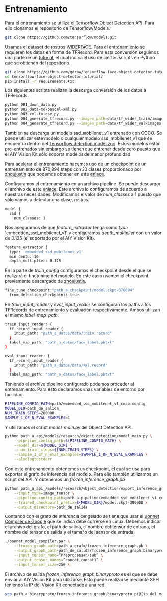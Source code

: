 # Entrenamiento
Para el entrenamiento se utiliza el [Tensorflow Object Detection API](https://github.com/tensorflow/models/tree/master/research/object_detection). Para ello clonamos el repositorio de Tensorflow/Models.
```bash
git clone https://github.com/tensorflow/models.git
```

Usamos el dataset de rostros [WIDERFACE](http://mmlab.ie.cuhk.edu.hk/projects/WIDERFace/). Para el entrenamiento se requieren los datos en forma de TFRecord. Para esta conversión seguimos una parte de un [tutorial](https://towardsdatascience.com/how-to-train-a-tensorflow-face-object-detection-model-3599dcd0c26f), el cual indica el uso de ciertos scripts en Python que se obtienen del [repositorio](https://github.com/qdraw/tensorflow-face-object-detector-tutorial).
```bash
git clone https://github.com/qdraw/tensorflow-face-object-detector-tutorial.git
cd tensorflow-face-object-detector-tutorial/
pip install -r requirements.txt
```
Los siguientes scripts realizan la descarga conversión de los datos a TFRecords.
```bash
python 001_down_data.py
python 002_data-to-pascal-xml.py
python 003_xml-to-csv.py
python 004_generate_tfrecord.py --images_path=data/tf_wider_train/images --csv_input=data/tf_wider_train/train.csv  --output_path=data/train.record
python 004_generate_tfrecord.py --images_path=data/tf_wider_val/images --csv_input=data/tf_wider_val/val.csv  --output_path=data/val.record
```
También se descarga un modelo ssd_mobilenet_v1 entrenado con COCO. Se puede utilizar este modelo o cualquier modelo ssd_mobilenet_v1 que se encuentra dentro del [Tensorflow detection model zoo](https://github.com/tensorflow/models/blob/master/research/object_detection/g3doc/detection_model_zoo.md). Estos modelos están pre-entrenados sin embargo se tienen que entrenar desde cero puesto que el AIY Vision Kit sólo soporta modelos de menor profundidad.

Para acelerar el entrenamiento hacemos uso de un checkpoint de un entrenamiento de 870,894 steps con 20 clases proporcionado por [zhoujustin](https://github.com/zhoujustin) que podemos obtener en este [enlace](https://drive.google.com/file/d/1_MeZ8kvmpNibPZvSJGnwKNRATeuyxNtu/view?usp=sharing).

Configuramos el entrenamiento en un archivo pipeline. Se puede descargar el archivo de este [enlace](https://github.com/tensorflow/models/blob/master/research/object_detection/samples/configs/embedded_ssd_mobilenet_v1_coco.config). Este archivo lo configuramos de acuerdo a nuestras necesidades.
Modificamos el valor de _num\_classes_ a 1 puesto que sólo vamos a detectar una clase, rostros.
```bash
model {
  ssd {
    num_classes: 1
```
Nos aseguramos de que _feature\_extractor_ tenga como _type_ 'embedded\_ssd\_mobilenet\_v1' y configuramos _depth\_multiplier_ con un valor de 0.125 (el soportado por el AIY Vision Kit).
```bash
feature_extractor {
  type: 'embedded_ssd_mobilenet_v1'
  min_depth: 16
  depth_multiplier: 0.125
```
En la parte de _train\_config_ configuramos el checkpoint desde el que se realizará el finetuning del modelo. En este caso usamos el checkpoint previamente descargado de [zhoujustin](https://github.com/zhoujustin).
```bash
fine_tune_checkpoint:"path_a_checkpoint/model.ckpt-870894"
  from_detection_checkpoint: true
```
En _train\_input\_reader_ y _eval\_input\_reader_ se configuran los paths a los TFRecords de entrenamiento y evaluación respectivamente. Ambos utilizan el mismo _label\_map\_path_.
```bash
train_input_reader: {
  tf_record_input_reader {
    input_path: "path_a_datos/data/train.record"
  }
  label_map_path: "path_a_datos/face_label.pbtxt"
}
```
```bash
eval_input_reader: {
  tf_record_input_reader {
    input_path: "path_a_datos/data/val.record"
  }
  label_map_path: "path_a_datos/face_label.pbtxt"
```
Teniendo el archivo pipeline configurado podemos proceder al entrenamiento. Para esto declaramos unas variables de entorno por facilidad.
```bash
PIPELINE_CONFIG_PATH=path/embedded_ssd_mobilenet_v1_coco.config
MODEL_DIR=path_de_salida_
NUM_TRAIN_STEPS=200000
SAMPLE_1_OF_N_EVAL_EXAMPLES=1
```
Y utilizamos el script _model\_main.py_ del Object Detection API.
```bash
python path_a_api/models/research/object_detection/model_main.py \
    --pipeline_config_path=${PIPELINE_CONFIG_PATH} \
    --model_dir=${MODEL_DIR} \
    --num_train_steps=${NUM_TRAIN_STEPS} \
    --sample_1_of_n_eval_examples=$SAMPLE_1_OF_N_EVAL_EXAMPLES \
    --alsologtostderr
```
Con este entrenamiento obtenemos un checkpoint, el cual se usa para exportar el grafo de inferencia del modelo. Para ello también utilizamos un script del API. Y obtenemos un _frozen\_inference\_graph.pb_
```bash
python path_a_api_/models/research/object_detection/export_inference_graph.py \
    --input_type=image_tensor \
    --pipeline_config_path=path_a_pipeline/embedded_ssd_mobilenet_v1_coco.config \
    --trained_checkpoint_prefix=${MODEL_DIR}/model.ckpt-200000 \
    --output_directory=path_de_salida
```
Contando con el grafo de inferencia congelado se tiene que usar el [Bonnet Compiler de Google](https://dl.google.com/dl/aiyprojects/vision/bonnet_model_compiler_latest.tgz) que se indica debe correrse en Linux. Debemos indicar el archivo del grafo, el path de salida, el nombre del tensor de entrada, el nombre del tensor de salida y el tamaño del sensor de entrada.
```bash
./bonnet_model_compiler.par \
    --frozen_graph_path=path_a_grafo/frozen_inference_graph.pb \
    --output_graph_path=path_de_salida/frozen_inference_graph.binaryproto \
    --input_tensor_name=“Preprocessor/sub” \
    --output_tensor_names=“concat,concat1” \
    --input_tensor_size=256 \
```
El archivo de salida _frozen\_inference\_graph.binaryproto_ es el que se debe enviar al AIY Vision Kit para utilizarse. Esto puede realizarse mediante SSH teniendo la IP del Vision Kit conectado a una red.
```bash
scp path_a_binaryproto/frozen_inference_graph.binaryproto pi@[ip del vision kit]:/home/pi/
```
